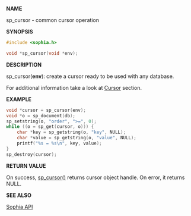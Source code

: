 
**NAME**

sp\_cursor - common cursor operation

**SYNOPSIS**

```C
#include <sophia.h>

void *sp_cursor(void *env);
```

**DESCRIPTION**

sp\_cursor(**env**): create a cursor ready to be used with any database.

For additional information take a look at [Cursor](../crud/cursors.md) section.

**EXAMPLE**

```C
void *cursor = sp_cursor(env);
void *o = sp_document(db);
sp_setstring(o, "order", ">=", 0);
while ((o = sp_get(cursor, o))) {
	char *key = sp_getstring(o, "key", NULL);
	char *value = sp_getstring(o, "value", NULL);
	printf("%s = %s\n", key, value);
}
sp_destroy(cursor);
```

**RETURN VALUE**

On success, [sp\_cursor()](sp_cursor.md) returns cursor object handle.
On error, it returns NULL.

**SEE ALSO**

[Sophia API](../tutorial/api.md)
